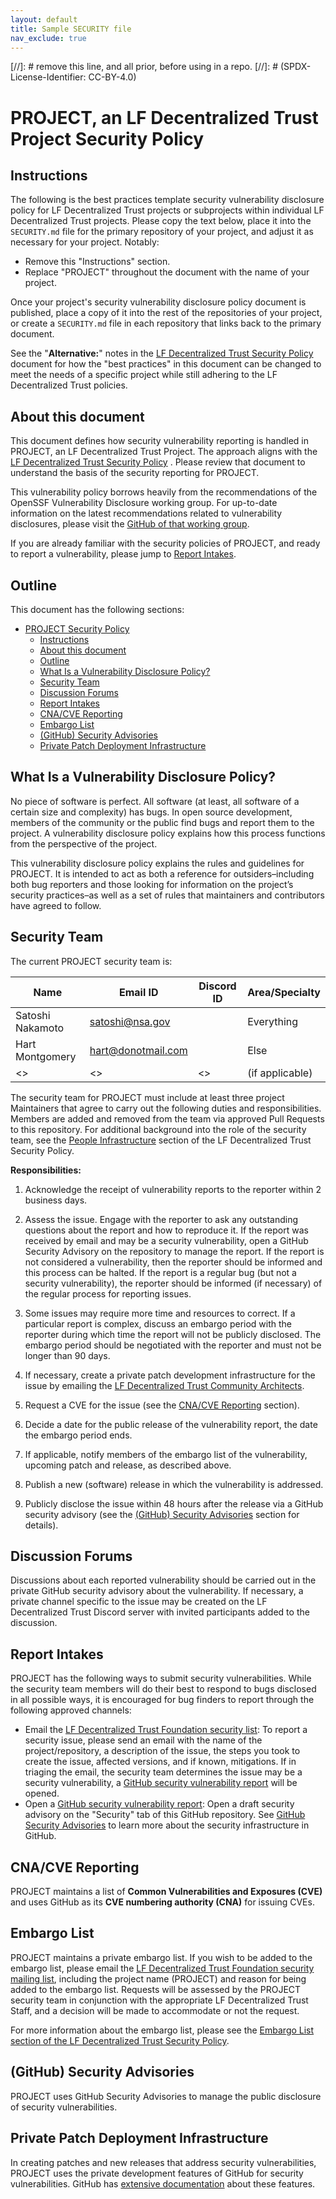 ```yaml
---
layout: default
title: Sample SECURITY file
nav_exclude: true
---
```

[//]: # remove this line, and all prior, before using in a repo.
[//]: # (SPDX-License-Identifier: CC-BY-4.0)
# PROJECT, an LF Decentralized Trust Project Security Policy

## Instructions

The following is the best practices template security vulnerability disclosure
policy for LF Decentralized Trust projects or subprojects within individual LF Decentralized Trust
projects. Please copy the text below, place it into the `SECURITY.md` file for
the primary repository of your project, and adjust it as necessary for your
project. Notably:

* Remove this "Instructions" section.
* Replace "PROJECT" throughout the document with the name of your project.

Once your project's security vulnerability disclosure policy document is
published, place a copy of it into the rest of the repositories of your project, or
create a `SECURITY.md` file in each repository that links back to the primary
document.

See the "**Alternative:**" notes in the [LF Decentralized Trust Security Policy]
document for how the "best practices" in this document can be
changed to meet the needs of a specific project while still adhering to the
LF Decentralized Trust policies.

[LF Decentralized Trust Security Policy]: https://lf-decentralized-trust.github.io/governance/governing-documents/security

## About this document

This document defines how security vulnerability reporting is handled in PROJECT, an LF Decentralized Trust Project. 
The approach aligns with the [LF Decentralized Trust Security Policy] . Please
review that document to understand the basis of the security reporting for PROJECT.

This vulnerability policy borrows heavily from the
recommendations of the OpenSSF Vulnerability Disclosure working group. For
up-to-date information on the latest recommendations related to vulnerability
disclosures, please visit the [GitHub of that working
group](https://github.com/ossf/wg-vulnerability-disclosures).

If you are already familiar with the security policies of PROJECT, and
ready to report a vulnerability, please jump to [Report Intakes](#report-intakes).

## Outline

This document has the following sections:

- [PROJECT Security Policy](#project-an-lf-decentralized-trust-project-security-policy)
  - [Instructions](#instructions)
  - [About this document](#about-this-document)
  - [Outline](#outline)
  - [What Is a Vulnerability Disclosure Policy?](#what-is-a-vulnerability-disclosure-policy)
  - [Security Team](#security-team)
  - [Discussion Forums](#discussion-forums)
  - [Report Intakes](#report-intakes)
  - [CNA/CVE Reporting](#cnacve-reporting)
  - [Embargo List](#embargo-list)
  - [(GitHub) Security Advisories](#github-security-advisories)
  - [Private Patch Deployment Infrastructure](#private-patch-deployment-infrastructure)

## What Is a Vulnerability Disclosure Policy?

No piece of software is perfect. All software (at least, all software of a
certain size and complexity) has bugs. In open source development, members of
the community or the public find bugs and report them to the project. A
vulnerability disclosure policy explains how this process functions from the
perspective of the project.

This vulnerability disclosure policy explains the rules and guidelines for
PROJECT. It is intended to act as both a reference for
outsiders–including both bug reporters and those looking for information on the
project’s security practices–as well as a set of rules that maintainers and
contributors have agreed to follow.

## Security Team

The current PROJECT security team is:

| Name             | Email ID           | Discord ID | Area/Specialty  |
| ---------------- | ------------------ | ---------- | --------------- |
| Satoshi Nakamoto | satoshi@nsa.gov    |            | Everything      |
| Hart Montgomery  | hart@donotmail.com |            | Else            |
| <>               | <>                 | <>         | (if applicable) |

The security team for PROJECT must include at least three project
Maintainers that agree to carry out the following duties and responsibilities.
Members are added and removed from the team via approved Pull Requests to this
repository. For additional background into the role of the security team, see
the [People Infrastructure] section of the LF Decentralized Trust Security Policy.

[People Infrastructure]: https://lf-decentralized-trust.github.io/governance/governing-documents/security.html#people-infrastructure

**Responsibilities:**

1. Acknowledge the receipt of vulnerability reports to the reporter within 2
   business days.

2. Assess the issue. Engage with the reporter to ask any outstanding questions
about the report and how to reproduce it. If the report was received by email
and may be a security vulnerability, open a GitHub Security Advisory on the
repository to manage the report. If the report is not considered a
vulnerability, then the reporter should be informed and this process can be
halted. If the report is a regular bug (but not a security vulnerability), the
reporter should be informed (if necessary) of the regular process for reporting
issues.

3. Some issues may require more time and resources to correct. If a particular
report is complex, discuss an embargo period with the reporter during which
time the report will not be publicly disclosed. The embargo period should be
negotiated with the reporter and must not be longer than 90 days.

4. If necessary, create a private patch development infrastructure for the issue
   by emailing the [LF Decentralized Trust Community Architects].

[LF Decentralized Trust Community Architects]: mailto:community-architects@lfdecentralizedtrust.org

5. Request a CVE for the issue (see the [CNA/CVE Reporting](#cnacve-reporting)
   section).

6. Decide a date for the public release of the vulnerability report, the date
   the embargo period ends.

7. If applicable, notify members of the embargo list of the vulnerability,
upcoming patch and release, as described above.

8. Publish a new (software) release in which the vulnerability is addressed.

9. Publicly disclose the issue within 48 hours after the release via a
GitHub security advisory (see the [(GitHub) Security
Advisories](#github-security-advisories) section for details).

## Discussion Forums

Discussions about each reported vulnerability should be carried out in the
private GitHub security advisory about the vulnerability. If necessary, a private
channel specific to the issue may be created on the LF Decentralized Trust Discord server
with invited participants added to the discussion.

## Report Intakes

PROJECT has the following ways to submit security
vulnerabilities. While the security team members will do their best to
respond to bugs disclosed in all possible ways, it is encouraged for bug
finders to report through the following approved channels:

- Email the [LF Decentralized Trust Foundation security
list](mailto:security@lists.lfdecentralizedtrust.org): To report a security issue, please
send an email with the name of the project/repository, a description of the issue, the
steps you took to create the issue, affected versions, and if known,
mitigations. If in triaging the email, the security team determines the issue may be
a security vulnerability, a [GitHub security vulnerability report] will be
opened.
- Open a [GitHub security vulnerability report]: Open a draft security advisory
on the "Security" tab of this GitHub repository. See [GitHub Security
Advisories](#github-security-advisories) to learn more about the security
infrastructure in GitHub.

[GitHub security vulnerability report]: https://docs.github.com/en/code-security/security-advisories/guidance-on-reporting-and-writing/privately-reporting-a-security-vulnerability

## CNA/CVE Reporting

PROJECT maintains a list of **Common Vulnerabilities and Exposures
(CVE)** and uses GitHub as its **CVE numbering authority (CNA)** for issuing
CVEs.

## Embargo List

PROJECT maintains a private embargo list. If you wish to
be added to the embargo list, please email the [LF Decentralized Trust Foundation security
mailing list](mailto:security@lists.lfdecentralizedtrust.org), including the project name
(PROJECT) and reason for being added to the embargo list. Requests
will be assessed by the PROJECT security team in conjunction with the
appropriate LF Decentralized Trust Staff, and a decision will be made to accommodate or not
the request.

For more information about the embargo list, please see the [Embargo List
section of the LF Decentralized Trust Security
Policy](https://lf-decentralized-trust.github.io/governance/governing-documents/security.html#embargo-list).

## (GitHub) Security Advisories

PROJECT uses GitHub Security Advisories to manage the public
disclosure of security vulnerabilities.

## Private Patch Deployment Infrastructure

In creating patches and new releases that address security vulnerabilities,
PROJECT uses the private development features of GitHub for security
vulnerabilities. GitHub has [extensive
documentation](https://docs.github.com/en/code-security/security-advisories/repository-security-advisories)
about these features.